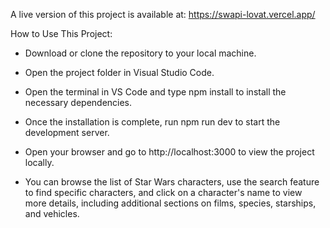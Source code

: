A live version of this project is available at: https://swapi-lovat.vercel.app/

How to Use This Project:

- Download or clone the repository to your local machine.

- Open the project folder in Visual Studio Code.

- Open the terminal in VS Code and type npm install to install the necessary dependencies.

- Once the installation is complete, run npm run dev to start the development server.

- Open your browser and go to http://localhost:3000 to view the project locally.

- You can browse the list of Star Wars characters, use the search feature to find specific characters, and click on a character's name to view more details, including additional sections on films, species, starships, and vehicles.

